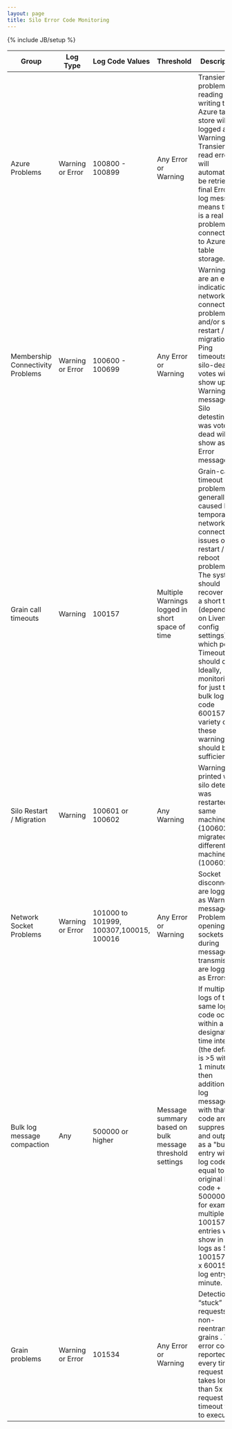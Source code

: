 ```yaml
---
layout: page
title: Silo Error Code Monitoring
---
```

{% include JB/setup %}


Group  | Log Type  | Log Code Values  | Threshold  | Description 
-------| --------- | ---------------- | ---------- | ----------- 
Azure Problems  | Warning or Error  | 100800 - 100899  |Any Error or Warning  | Transient problems reading or writing to Azure table store will be logged as Warning. Transient read errors will automatically be retried. A final Error log message means there is a real problem connecting to Azure table storage.
Membership Connectivity Problems  | Warning or Error  | 100600 - 100699  | Any Error or Warning | Warning logs are an early indication of network connectivity problems and/or silo restart / migration. Ping timeouts and silo-dead votes will show up as Warning messages. Silo detesting it was voted dead will show as Error message.
Grain call timeouts  | Warning  | 100157  | Multiple Warnings logged in short space of time | Grain-call timeout problems are generally caused by temporary network connectivity issues or silo restart / reboot problems. The system should recover after a short time (depending on Liveness config settings) at which point Timeouts should clear. Ideally, monitoring for just the bulk log code 600157 variety of these warnings should be sufficient.
Silo Restart / Migration  | Warning | 100601 or 100602  | Any Warning  | Warning printed when silo detects it was restarted on same machine {100602) or migrated to different machine (100601)  
Network Socket Problems  |Warning or Error  |101000 to 101999, 100307,100015, 100016  |Any Error or Warning | Socket disconnects are logged as Warning messages. Problems opening sockets or during message transmission are logged as Errors.
Bulk log message compaction  | Any  | 500000 or higher  | Message summary based on bulk message threshold settings | If multiple logs of the same log code occur within a designated time interval (the default is >5 within 1 minute) then additional log messages with that log code are suppressed and output as a "bulk" entry with log code equal to the original log code + 500000. So for example, multiple 100157 entries will show in the logs as 5 x 100157 + 1 x 600157 log entry per minute.
Grain problems | Warning or Error | 101534 | Any Error or Warning | Detection of “stuck” requests for non-reentrant grains . The error code is reported every time a request takes longer than 5x request timeout time to execute.



